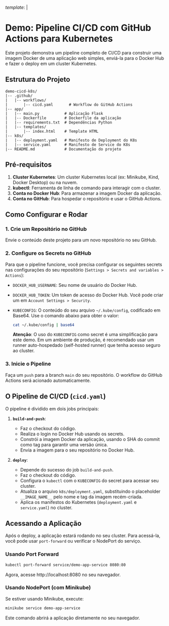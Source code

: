 _template_: | 
 # Demo: Pipeline CI/CD com GitHub Actions para Kubernetes

 Este projeto demonstra um pipeline completo de CI/CD para construir uma imagem Docker de uma aplicação web simples, enviá-la para o Docker Hub e fazer o deploy em um cluster Kubernetes. 

 ## Estrutura do Projeto

 ```
 demo-cicd-k8s/
 |-- .github/
 |   |-- workflows/
 |       |-- cicd.yaml       # Workflow do GitHub Actions
 |-- app/
 |   |-- main.py           # Aplicação Flask
 |   |-- Dockerfile        # Dockerfile da aplicação
 |   |-- requirements.txt  # Dependências Python
 |   |-- templates/
 |       |-- index.html    # Template HTML
 |-- k8s/
 |   |-- deployment.yaml   # Manifesto de Deployment do K8s
 |   |-- service.yaml      # Manifesto de Service do K8s
 |-- README.md             # Documentação do projeto
 ```

 ## Pré-requisitos

 1. **Cluster Kubernetes**: Um cluster Kubernetes local (ex: Minikube, Kind, Docker Desktop) ou na nuvem.
 2. **kubectl**: Ferramenta de linha de comando para interagir com o cluster.
 3. **Conta no Docker Hub**: Para armazenar a imagem Docker da aplicação.
 4. **Conta no GitHub**: Para hospedar o repositório e usar o GitHub Actions.

 ## Como Configurar e Rodar

 ### 1. Crie um Repositório no GitHub

 Envie o conteúdo deste projeto para um novo repositório no seu GitHub.

 ### 2. Configure os Secrets no GitHub

 Para que o pipeline funcione, você precisa configurar os seguintes secrets nas configurações do seu repositório (`Settings > Secrets and variables > Actions`):

 - `DOCKER_HUB_USERNAME`: Seu nome de usuário do Docker Hub.
 - `DOCKER_HUB_TOKEN`: Um token de acesso do Docker Hub. Você pode criar um em `Account Settings > Security`.
 - `KUBECONFIG`: O conteúdo do seu arquivo `~/.kube/config`, codificado em Base64. Use o comando abaixo para obter o valor:

   ```bash
   cat ~/.kube/config | base64
   ```

   **Atenção**: O uso do `KUBECONFIG` como secret é uma simplificação para este demo. Em um ambiente de produção, é recomendado usar um runner auto-hospedado (self-hosted runner) que tenha acesso seguro ao cluster.

 ### 3. Inicie o Pipeline

 Faça um `push` para a branch `main` do seu repositório. O workflow do GitHub Actions será acionado automaticamente.

 ## O Pipeline de CI/CD (`cicd.yaml`)

 O pipeline é dividido em dois jobs principais:

 1. **`build-and-push`**: 
    - Faz o checkout do código.
    - Realiza o login no Docker Hub usando os secrets.
    - Constrói a imagem Docker da aplicação, usando o SHA do commit como tag para garantir uma versão única.
    - Envia a imagem para o seu repositório no Docker Hub.

 2. **`deploy`**:
    - Depende do sucesso do job `build-and-push`.
    - Faz o checkout do código.
    - Configura o `kubectl` com o `KUBECONFIG` do secret para acessar seu cluster.
    - Atualiza o arquivo `k8s/deployment.yaml`, substituindo o placeholder `__IMAGE_NAME__` pelo nome e tag da imagem recém-criada.
    - Aplica os manifestos do Kubernetes (`deployment.yaml` e `service.yaml`) no cluster.

 ## Acessando a Aplicação

 Após o deploy, a aplicação estará rodando no seu cluster. Para acessá-la, você pode usar `port-forward` ou verificar o NodePort do serviço.

 ### Usando Port Forward

 ```bash
 kubectl port-forward service/demo-app-service 8080:80
 ```

 Agora, acesse http://localhost:8080 no seu navegador.

 ### Usando NodePort (com Minikube)

 Se estiver usando Minikube, execute:

 ```bash
 minikube service demo-app-service
 ```

 Este comando abrirá a aplicação diretamente no seu navegador.

